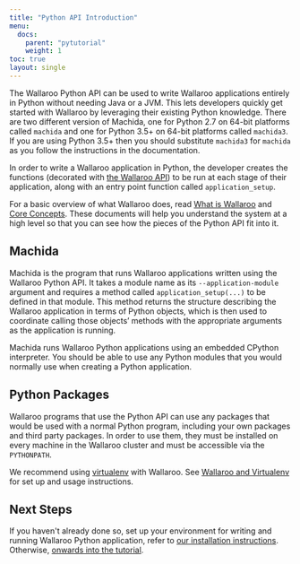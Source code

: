 ```yaml
---
title: "Python API Introduction"
menu:
  docs:
    parent: "pytutorial"
    weight: 1
toc: true
layout: single
---
```

The Wallaroo Python API can be used to write Wallaroo applications entirely in Python without needing Java or a JVM. This lets developers quickly get started with Wallaroo by leveraging their existing Python knowledge. There are two different version of Machida, one for Python 2.7 on 64-bit platforms called `machida` and one for Python 3.5+ on 64-bit platforms called `machida3`. If you are using Python 3.5+ then you should substitute `machida3` for `machida` as you follow the instructions in the documentation.

In order to write a Wallaroo application in Python, the developer creates the functions (decorated with [the Wallaroo API](/python-tutorial/api/)) to be run at each stage of their application, along with an entry point function called `application_setup`.

For a basic overview of what Wallaroo does, read [What is Wallaroo](/) and [Core Concepts](/core-concepts/). These documents will help you understand the system at a high level so that you can see how the pieces of the Python API fit into it.

## Machida

Machida is the program that runs Wallaroo applications written using the Wallaroo Python API. It takes a module name as its `--application-module` argument and requires a method called `application_setup(...)` to be defined in that module. This method returns the structure describing the Wallaroo application in terms of Python objects, which is then used to coordinate calling those objects’ methods with the appropriate arguments as the application is running.

Machida runs Wallaroo Python applications using an embedded CPython interpreter. You should be able to use any Python modules that you would normally use when creating a Python application.

## Python Packages

Wallaroo programs that use the Python API can use any packages that would be used with a normal Python program, including your own packages and third party packages. In order to use them, they must be installed on every machine in the Wallaroo cluster and must be accessible via the `PYTHONPATH`.

We recommend using [virtualenv](https://virtualenv.pypa.io/en/stable/) with Wallaroo. See [Wallaroo and Virtualenv](/python-tutorial/virtualenv/) for set up and usage instructions.

## Next Steps

If you haven't already done so, set up your environment for writing and running Wallaroo Python application, refer to [our installation instructions](/python-installation/). Otherwise, [onwards into the tutorial](/python-tutorial/running-a-wallaroo-application/).
